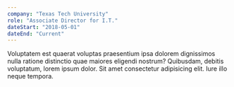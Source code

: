 ```yaml
---
company: "Texas Tech University"
role: "Associate Director for I.T."
dateStart: "2018-05-01"
dateEnd: "Current"
---
```


Voluptatem est quaerat voluptas praesentium ipsa dolorem dignissimos nulla ratione distinctio quae maiores eligendi nostrum? Quibusdam, debitis voluptatum, lorem ipsum dolor. Sit amet consectetur adipisicing elit. Iure illo neque tempora.